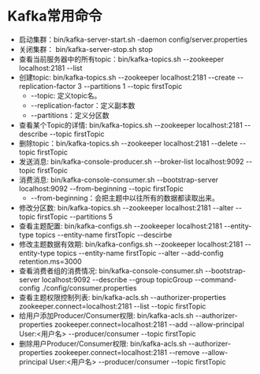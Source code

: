 # Kafka常用命令

  - 启动集群：bin/kafka-server-start.sh -daemon config/server.properties
  - 关闭集群： bin/kafka-server-stop.sh stop
  - 查看当前服务器中的所有topic：bin/kafka-topics.sh --zookeeper localhost:2181 --list
  - 创建topic: bin/kafka-topics.sh --zookeeper localhost:2181 --create --replication-factor 3 --partitions 1 --topic firstTopic
    - --topic: 定义topic名。
    - --replication-factor：定义副本数
    - --partitions：定义分区数
  - 查看某个Topic的详情: bin/kafka-topics.sh --zookeeper localhost:2181 --describe --topic firstTopic
  - 删除topic：bin/kafka-topics.sh --zookeeper localhost:2181 --delete --topic firstTopic
  - 发送消息: bin/kafka-console-producer.sh --broker-list localhost:9092 --topic firstTopic
  - 消费消息: bin/kafka-console-consumer.sh --bootstrap-server localhost:9092 --from-beginning --topic firstTopic
    - --from-beginning：会把主题中以往所有的数据都读取出来。
  - 修改分区数: bin/kafka-topics.sh --zookeeper localhost:2181 --alter --topic firstTopic --partitions 5
  - 查看主题配置: bin/kafka-configs.sh --zookeeper localhost:2181 --entity-type topics --entity-name firstTopic --descirbe
  - 修改主题数据有效期: bin/kafka-configs.sh --zookeeper localhost:2181 --entity-type topics --entity-name firstTopic --alter --add-config retention.ms=3000
  - 查看消费者组的消费情况: bin/kafka-console-consumer.sh --bootstrap-server localhost:9092 --describe --group topicGroup --command-config ./config/consumer.properties
  - 查看主题权限控制列表: bin/kafka-acls.sh --authorizer-properties zookeeper.connect=localhost:2181 --list --topic firstTopic
  - 给用户添加Producer/Consumer权限: bin/kafka-acls.sh --authorizer-properties zookeeper.connect=localhost:2181 --add --allow-principal User:<用户名> --producer/consumer --topic firstTopic
  - 删除用户Producer/Consumer权限: bin/kafka-acls.sh --authorizer-properties zookeeper.connect=localhost:2181 --remove --allow-principal User:<用户名> --producer/consumer --topic firstTopic
  
   

